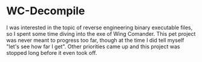 # WC-Decompile
I was interested in the topic of reverse engineering binary executable files, so I spent some time diving into the exe of Wing Comander.  This pet project was never meant to progress too far, though at the time I did tell myself "let's see how far I get".  Other priorities came up and this project was stopped long before it even took off.
